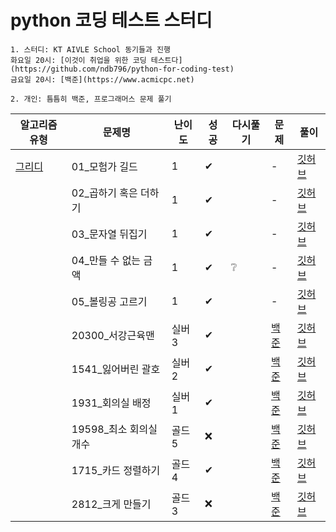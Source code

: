 # python 코딩 테스트 스터디

```
1. 스터디: KT AIVLE School 동기들과 진행
화요일 20시: [이것이 취업을 위한 코딩 테스트다](https://github.com/ndb796/python-for-coding-test)
금요일 20시: [백준](https://www.acmicpc.net)

2. 개인: 틈틈히 백준, 프로그래머스 문제 풀기
```
|알고리즘 유형|문제명|난이도|성공|다시풀기|문제|풀이|
|------------|-----|----|----|----|----|---|
|[그리디](https://github.com/juyeonma/python-coding-test-study/blob/main/greedy/)|01_모험가 길드|1|✔||-|[깃허브](https://github.com/juyeonma/python-coding-test-study/blob/main/greedy/이코테_01_모험가%20길드_0228.md)|
||02_곱하기 혹은 더하기|1|✔||-|[깃허브](https://github.com/juyeonma/python-coding-test-study/blob/main/greedy/이코테_02_곱하기%20혹은%20더하기_0228.md)|
||03_문자열 뒤집기|1|✔||-|[깃허브](https://github.com/juyeonma/python-coding-test-study/blob/main/greedy/이코테_03_문자열%20뒤집기_0228.md)|
||04_만들 수 없는 금액|1|✔|❔|-|[깃허브](https://github.com/juyeonma/python-coding-test-study/blob/main/greedy/이코테_04_만들%20수%20없는%20금액_0228.md)|
||05_볼링공 고르기|1|✔||-|[깃허브](https://github.com/juyeonma/python-coding-test-study/blob/main/greedy/이코테_05_볼링공%20고르기_0228.md)|
||20300_서강근육맨|실버3|✔||[백준](https://www.acmicpc.net/problem/20300)|[깃허브](https://github.com/juyeonma/python-coding-test-study/blob/main/greedy/백준_20300_서강근육맨_0228.md)|
||1541_잃어버린 괄호|실버2|✔||[백준](https://www.acmicpc.net/problem/1541)|[깃허브](https://github.com/juyeonma/python-coding-test-study/blob/main/greedy/백준_1541_잃어버린%20괄호_0228.md)|
||1931_회의실 배정|실버1|✔||[백준](https://www.acmicpc.net/problem/1931)|[깃허브](https://github.com/juyeonma/python-coding-test-study/blob/main/greedy/백준_1931_회의실%20배정_0228.md)|
||19598_최소 회의실 개수|골드5|❌||[백준](https://www.acmicpc.net/problem/19598)|[깃허브](https://github.com/juyeonma/python-coding-test-study/blob/main/greedy/)|
||1715_카드 정렬하기|골드4|✔||[백준](https://www.acmicpc.net/problem/1715)|[깃허브](https://github.com/juyeonma/python-coding-test-study/blob/main/greedy/백준_1715_카드%20정렬하기_0228.md)|
||2812_크게 만들기|골드3|❌||[백준](https://www.acmicpc.net/problem/2812)|[깃허브](https://github.com/juyeonma/python-coding-test-study/blob/main/greedy/)|
